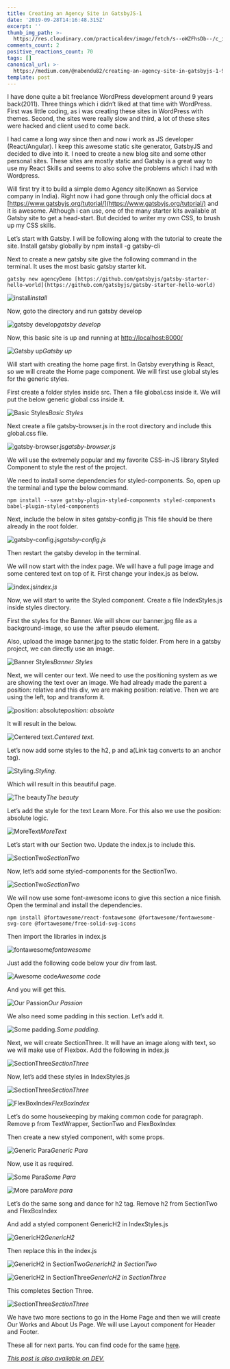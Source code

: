 ```yaml
---
title: Creating an Agency Site in GatsbyJS-1
date: '2019-09-28T14:16:48.315Z'
excerpt: ''
thumb_img_path: >-
  https://res.cloudinary.com/practicaldev/image/fetch/s--oWZFhsDb--/c_imagga_scale,f_auto,fl_progressive,h_420,q_auto,w_1000/https://res.cloudinary.com/practicaldev/image/fetch/s--PkTTeVqd--/c_imagga_scale%2Cf_auto%2Cfl_progressive%2Ch_420%2Cq_auto%2Cw_1000/https://thepracticaldev.s3.amazonaws.com/i/w3as3kjoiq0tf3xxuwkf.jpeg
comments_count: 2
positive_reactions_count: 70
tags: []
canonical_url: >-
  https://medium.com/@nabendu82/creating-an-agency-site-in-gatsbyjs-1-9980c559d19f
template: post
---
```

I have done quite a bit freelance WordPress development around 9 years back(2011). Three things which i didn’t liked at that time with WordPress. First was little coding, as i was creating these sites in WordPress with themes. Second, the sites were really slow and third, a lot of these sites were hacked and client used to come back.

I had came a long way since then and now i work as JS developer (React/Angular). I keep this awesome static site generator, GatsbyJS and decided to dive into it. I need to create a new blog site and some other personal sites. These sites are mostly static and Gatsby is a great way to use my React Skills and seems to also solve the problems which i had with Wordpress.

Will first try it to build a simple demo Agency site(Known as Service company in India). Right now i had gone through only the official docs at [https://www.gatsbyjs.org/tutorial/](https://www.gatsbyjs.org/tutorial/) and it is awesome. Although i can use, one of the many starter kits available at Gatsby site to get a head-start. But decided to writer my own CSS, to brush up my CSS skills.

Let’s start with Gatsby. I will be following along with the tutorial to create the site. Install gatsby globally by npm install -g gatsby-cli

Next to create a new gatsby site give the following command in the terminal. It uses the most basic gatsby starter kit.

    gatsby new agencyDemo [https://github.com/gatsbyjs/gatsby-starter-hello-world](https://github.com/gatsbyjs/gatsby-starter-hello-world)

![install](https://cdn-images-1.medium.com/max/2000/1*V6Sdy0VVgxTTNtiyvway2Q.png)*install*

Now, goto the directory and run gatsby develop

![gatsby develop](https://cdn-images-1.medium.com/max/2000/1*B8VjPhUuQUyGTIu31dr5CQ.png)*gatsby develop*

Now, this basic site is up and running at [http://localhost:8000/](http://localhost:8000/)

![Gatsby up](https://cdn-images-1.medium.com/max/2880/1*qhPdoc0kxtpknM_MC7CZSw.png)*Gatsby up*

Will start with creating the home page first. In Gatsby everything is React, so we will create the Home page component. We will first use global styles for the generic styles.

First create a folder styles inside src. Then a file global.css inside it. We will put the below generic global css inside it.

![Basic Styles](https://cdn-images-1.medium.com/max/2880/1*XjZ2Yem7_UF3TRbCQfBTqw.png)*Basic Styles*

Next create a file gatsby-browser.js in the root directory and include this global.css file.

![gatsby-browser.js](https://cdn-images-1.medium.com/max/2880/1*AD_Us16-O3HwGyefJTDopQ.png)*gatsby-browser.js*

We will use the extremely popular and my favorite CSS-in-JS library Styled Component to style the rest of the project.

We need to install some dependencies for styled-components. So, open up the terminal and type the below command.

    npm install --save gatsby-plugin-styled-components styled-components babel-plugin-styled-components

Next, include the below in sites gatsby-config.js This file should be there already in the root folder.

![gatsby-config.js](https://cdn-images-1.medium.com/max/2880/1*U6SHHG3OLKigEkA64MOBEQ.png)*gatsby-config.js*

Then restart the gatsby develop in the terminal.

We will now start with the index page. We will have a full page image and some centered text on top of it. First change your index.js as below.

![index.js](https://cdn-images-1.medium.com/max/2880/1*6yQ1WLkj0Y3ycbEnDgWnXg.png)*index.js*

Now, we will start to write the Styled component. Create a file IndexStyles.js inside styles directory.

First the styles for the Banner. We will show our banner.jpg file as a background-image, so use the :after pseudo element.

Also, upload the image banner.jpg to the static folder. From here in a gatsby project, we can directly use an image.

![Banner Styles](https://cdn-images-1.medium.com/max/2880/1*m_K_fvsU2w0d-Ps2eyw1Rg.png)*Banner Styles*

Next, we will center our text. We need to use the positioning system as we are showing the text over an image. We had already made the parent a position: relative and this div, we are making position: relative. Then we are using the left, top and transform it.

![position: absolute](https://cdn-images-1.medium.com/max/2252/1*HF-j0cqAC5bgsU_F3p97GQ.png)*position: absolute*

It will result in the below.

![Centered text.](https://cdn-images-1.medium.com/max/2866/1*B3QRAXjoPH3BN9qlHWap0Q.png)*Centered text.*

Let’s now add some styles to the h2, p and a(Link tag converts to an anchor tag).

![Styling.](https://cdn-images-1.medium.com/max/2880/1*JDZZKaub520-wKBpNKU_bw.png)*Styling.*

Which will result in this beautiful page.

![The beauty](https://cdn-images-1.medium.com/max/2880/1*GJBrBCBaxtxLmYmJgPy46w.png)*The beauty*

Let’s add the style for the text Learn More. For this also we use the position: absolute logic.

![MoreText](https://cdn-images-1.medium.com/max/2250/1*ZG16gShbwViCxRx1Cun18Q.png)*MoreText*

Let’s start with our Section two. Update the index.js to include this.

![SectionTwo](https://cdn-images-1.medium.com/max/2880/1*egXez6JV34Rewjc2ejHDSw.png)*SectionTwo*

Now, let’s add some styled-components for the SectionTwo.

![SectionTwo](https://cdn-images-1.medium.com/max/2880/1*ylyu-3Kbn1-UruxJtivKbA.png)*SectionTwo*

We will now use some font-awesome icons to give this section a nice finish. Open the terminal and install the dependencies.

    npm install @fortawesome/react-fontawesome @fortawesome/fontawesome-svg-core @fortawesome/free-solid-svg-icons

Then import the libraries in index.js

![fontawesome](https://cdn-images-1.medium.com/max/2880/1*p8ZTvhfiAK85TfNS5zHuBg.png)*fontawesome*

Just add the following code below your div from last.

![Awesome code](https://cdn-images-1.medium.com/max/2788/1*3MHCegNthHKpmsr6pYEVAQ.png)*Awesome code*

And you will get this.

![Our Passion](https://cdn-images-1.medium.com/max/2880/1*oPHb0yLceXgOCayyB-613Q.png)*Our Passion*

We also need some padding in this section. Let’s add it.

![Some padding.](https://cdn-images-1.medium.com/max/2880/1*vH70vVz0AP8G2KZwQs8NrQ.png)*Some padding.*

Next, we will create SectionThree. It will have an image along with text, so we will make use of Flexbox. Add the following in index.js

![SectionThree](https://cdn-images-1.medium.com/max/2880/1*LT37u2kxuXZU42SfILGfQw.png)*SectionThree*

Now, let’s add these styles in IndexStyles.js

![SectionThree](https://cdn-images-1.medium.com/max/2880/1*9602vR7CXn_bhPfc7orruw.png)*SectionThree*

![FlexBoxIndex](https://cdn-images-1.medium.com/max/2880/1*mfrY2o-ayErODertYKdYqA.png)*FlexBoxIndex*

Let’s do some housekeeping by making common code for paragraph. Remove p from TextWrapper, SectionTwo and FlexBoxIndex

Then create a new styled component, with some props.

![Generic Para](https://cdn-images-1.medium.com/max/2880/1*Jh2dXhQ5g7ltksyEXdhwfA.png)*Generic Para*

Now, use it as required.

![Some Para](https://cdn-images-1.medium.com/max/2880/1*EaKs6aCRmipFLrtRDGPvkQ.png)*Some Para*

![More para](https://cdn-images-1.medium.com/max/2660/1*G_szc-6byETjHLpTvY5JFw.png)*More para*

Let’s do the same song and dance for h2 tag. Remove h2 from SectionTwo and FlexBoxIndex

And add a styled component GenericH2 in IndexStyles.js

![GenericH2](https://cdn-images-1.medium.com/max/2880/1*b0QfwrzPc3ffixZ1nVPJHA.png)*GenericH2*

Then replace this in the index.js

![GenericH2 in SectionTwo](https://cdn-images-1.medium.com/max/2748/1*LLO0Hu04WSzRNwMUqz1zrw.png)*GenericH2 in SectionTwo*

![GenericH2 in SectionThree](https://cdn-images-1.medium.com/max/2784/1*VoGatOkNlgLcifAMBxmK5Q.png)*GenericH2 in SectionThree*

This completes Section Three.

![SectionThree](https://cdn-images-1.medium.com/max/2874/1*XUPuZEkCDZ53uo_ZYWVQKA.png)*SectionThree*

We have two more sections to go in the Home Page and then we will create Our Works and About Us Page. We will use Layout component for Header and Footer.

These all for next parts. You can find code for the same [here](https://github.com/nabendu82/AgencyDemo).



*[This post is also available on DEV.](https://dev.to/nabendu82/creating-an-agency-site-in-gatsbyjs-1-1mdd)*


<script>
const parent = document.getElementsByTagName('head')[0];
const script = document.createElement('script');
script.type = 'text/javascript';
script.src = 'https://cdnjs.cloudflare.com/ajax/libs/iframe-resizer/4.1.1/iframeResizer.min.js';
script.charset = 'utf-8';
script.onload = function() {
    window.iFrameResize({}, '.liquidTag');
};
parent.appendChild(script);
</script>    
